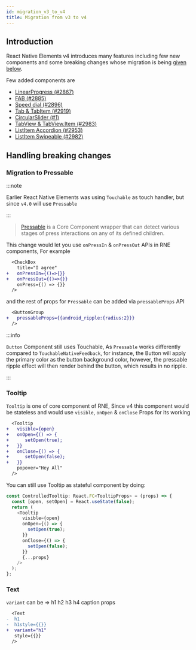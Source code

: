 ```yaml
---
id: migration_v3_to_v4
title: Migration from v3 to v4
---
```


## Introduction

React Native Elements v4 introduces many features including few new components and some breaking changes whose migration is being [given below](#handling-breaking-changes).

Few added components are

- [LinearProgress (#2867)](https://github.com/react-native-elements/react-native-elements/pull/2867)
- [FAB (#2885)](https://github.com/react-native-elements/react-native-elements/pull/2885)
- [Speed dial (#2896)](https://github.com/react-native-elements/react-native-elements/pull/2896)
- [Tab & TabItem (#2919)](https://github.com/react-native-elements/react-native-elements/pull/2919)
- [CircularSlider (#1)](https://github.com/react-native-elements/react-native-elements-universe/pull/1)
- [TabView & TabView.Item (#2983)](https://github.com/react-native-elements/react-native-elements/pull/2983)
- [ListItem Accordion (#2953)](https://github.com/react-native-elements/react-native-elements/pull/2953)
- [ListItem Swipeable (#2982)](https://github.com/react-native-elements/react-native-elements/pull/2982)

## Handling breaking changes

### Migration to Pressable

:::note

Earlier React Native Elements was using `Touchable` as touch handler, but since `v4.0` will use `Pressable`

:::

> [Pressable](https://reactnative.dev/docs/pressable) is a Core Component wrapper that can detect various stages of press interactions on any of its defined children.

This change would let you use `onPressIn` & `onPressOut` APIs in RNE components, For example

```diff
  <CheckBox
    title="I agree"
+   onPressIn={()=>{}}
+   onPressOut={()=>{}}
    onPress={() => {}}
  />
```

and the rest of props for `Pressable` can be added via `pressableProps` API

```diff
  <ButtonGroup
+   pressableProps={{android_ripple:{radius:2}}}
  />
```

:::info

`Button` Component still uses Touchable, As `Pressable` works differently compared to `TouchableNativeFeedback`, for instance, the Button will apply the primary color as the button background color, however, the pressable ripple effect will then render behind the button, which results in no ripple.

:::

### Tooltip

`Tooltip` is one of core component of RNE, Since v4 this component would be stateless and would use `visible`, `onOpen` & `onClose` Props for its working

```diff
  <Tooltip
+   visible={open}
+   onOpen={() => {
+      setOpen(true);
+   }}
+   onClose={() => {
+      setOpen(false);
+   }}
    popover="Hey All"
  />
```

You can still use Tooltip as stateful component by doing:

```js
const ControlledTooltip: React.FC<TooltipProps> = (props) => {
  const [open, setOpen] = React.useState(false);
  return (
    <Tooltip
      visible={open}
      onOpen={() => {
        setOpen(true);
      }}
      onClose={() => {
        setOpen(false);
      }}
      {...props}
    />
  );
};
```

### Text

`variant` can be => h1 h2 h3 h4 caption props

```diff
  <Text
-  h1
-  h1style={{}}
+  variant="h1"
   style={{}}
  />
```
